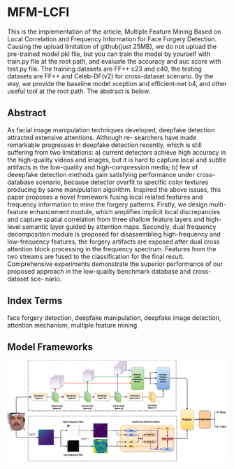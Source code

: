 # MFM-LCFI
This is the implementation of the article, Multiple Feature Mining Based on Local Correlation and Frequency Information for Face Forgery Detection. Causing the upload limitation of github(just 25MB), we do not upload the pre-trained model pkl file, but you can train the model by yourself with train.py file at the root path, and evaluate the accuracy and auc score with test.py file. The training datasets are FF++ c23 and c40, the testing datasets are FF++ and Celeb-DF(v2) for cross-dataset scenario. By the way, we provide the baseline model xception and efficient-net b4, and other useful tool at the root path. 
The abstract is below.
## Abstract
As facial image manipulation techniques developed, deepfake detection attracted extensive attentions. Although re- searchers have made remarkable progresses in deepfake detection recently, which is still suffering from two limitations: a) current detectors achieve high accuracy in the high-quality videos and images, but it is hard to capture local and subtle artifacts in the low-quality and high-compression media; b) few of deeepfake detection methods gain satisfying performance under cross- database scenario, because detector overfit to specific color textures producing by same manipulation algorithm. Inspired the above issues, this paper proposes a novel framework fusing local related features and frequency information to mine the forgery patterns. Firstly, we design multi-feature enhancement module, which amplifies implicit local discrepancies and capture spatial correlation from three shallow feature layers and high- level semantic layer guided by attention maps. Secondly, dual frequency decomposition module is proposed for disassembling high-frequency and low-frequency features, the forgery artifacts are exposed after dual cross attention block processing in the frequency spectrum. Features from the two streams are fused to the classification for the final result. Comprehensive experiments demonstrate the superior performance of our proposed approach in the low-quality benchmark database and cross-dataset sce- nario.
## Index Terms
face forgery detection, deepfake manipulation, deepfake image detection, attention mechanism, multiple feature mining
## Model Frameworks
![model](/images/FramworkImage.drawio.png)

